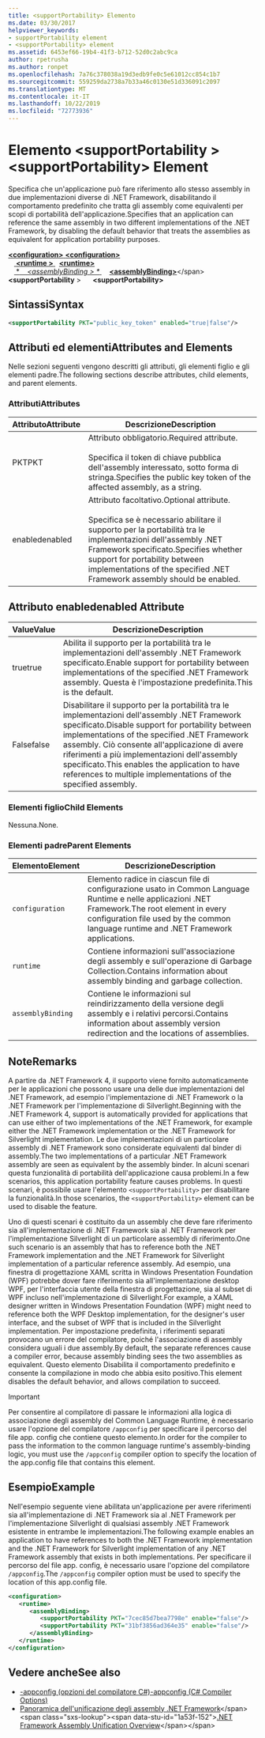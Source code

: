 ```yaml
---
title: <supportPortability> Elemento
ms.date: 03/30/2017
helpviewer_keywords:
- supportPortability element
- <supportPortability> element
ms.assetid: 6453ef66-19b4-41f3-b712-52d0c2abc9ca
author: rpetrusha
ms.author: ronpet
ms.openlocfilehash: 7a76c378038a19d3edb9fe0c5e61012cc854c1b7
ms.sourcegitcommit: 559259da2738a7b33a46c0130e51d336091c2097
ms.translationtype: MT
ms.contentlocale: it-IT
ms.lasthandoff: 10/22/2019
ms.locfileid: "72773936"
---
```

# <a name="supportportability-element"></a><span data-ttu-id="1a53f-102">Elemento \<supportPortability ></span><span class="sxs-lookup"><span data-stu-id="1a53f-102">\<supportPortability> Element</span></span>
<span data-ttu-id="1a53f-103">Specifica che un'applicazione può fare riferimento allo stesso assembly in due implementazioni diverse di .NET Framework, disabilitando il comportamento predefinito che tratta gli assembly come equivalenti per scopi di portabilità dell'applicazione.</span><span class="sxs-lookup"><span data-stu-id="1a53f-103">Specifies that an application can reference the same assembly in two different implementations of the .NET Framework, by disabling the default behavior that treats the assemblies as equivalent for application portability purposes.</span></span>  
  
<span data-ttu-id="1a53f-104">[ **\<configuration>** ](../configuration-element.md)</span><span class="sxs-lookup"><span data-stu-id="1a53f-104">[**\<configuration>**](../configuration-element.md)</span></span>\
<span data-ttu-id="1a53f-105">&nbsp; &nbsp;[ **\<runtime >** ](runtime-element.md) </span><span class="sxs-lookup"><span data-stu-id="1a53f-105">&nbsp;&nbsp;[**\<runtime>**](runtime-element.md)</span></span>\
<span data-ttu-id="1a53f-106">&nbsp; &nbsp;[ \**&nbsp; &nbsp; \<assemblyBinding > \** ](assemblybinding-element-for-runtime.md)</span><span class="sxs-lookup"><span data-stu-id="1a53f-106">&nbsp;&nbsp;&nbsp;&nbsp;[**\<assemblyBinding>**](assemblybinding-element-for-runtime.md)\</span></span>
<span data-ttu-id="1a53f-107">&nbsp; &nbsp; &nbsp; &nbsp; **&nbsp; &nbsp; \<supportPortability** ></span><span class="sxs-lookup"><span data-stu-id="1a53f-107">&nbsp;&nbsp;&nbsp;&nbsp;&nbsp;&nbsp;**\<supportPortability>**</span></span>  
  
## <a name="syntax"></a><span data-ttu-id="1a53f-108">Sintassi</span><span class="sxs-lookup"><span data-stu-id="1a53f-108">Syntax</span></span>  
  
```xml  
<supportPortability PKT="public_key_token" enabled="true|false"/>  
```  
  
## <a name="attributes-and-elements"></a><span data-ttu-id="1a53f-109">Attributi ed elementi</span><span class="sxs-lookup"><span data-stu-id="1a53f-109">Attributes and Elements</span></span>  

<span data-ttu-id="1a53f-110">Nelle sezioni seguenti vengono descritti gli attributi, gli elementi figlio e gli elementi padre.</span><span class="sxs-lookup"><span data-stu-id="1a53f-110">The following sections describe attributes, child elements, and parent elements.</span></span>  
  
### <a name="attributes"></a><span data-ttu-id="1a53f-111">Attributi</span><span class="sxs-lookup"><span data-stu-id="1a53f-111">Attributes</span></span>  
  
|<span data-ttu-id="1a53f-112">Attributo</span><span class="sxs-lookup"><span data-stu-id="1a53f-112">Attribute</span></span>|<span data-ttu-id="1a53f-113">Descrizione</span><span class="sxs-lookup"><span data-stu-id="1a53f-113">Description</span></span>|  
|---------------|-----------------|  
|<span data-ttu-id="1a53f-114">PKT</span><span class="sxs-lookup"><span data-stu-id="1a53f-114">PKT</span></span>|<span data-ttu-id="1a53f-115">Attributo obbligatorio.</span><span class="sxs-lookup"><span data-stu-id="1a53f-115">Required attribute.</span></span><br /><br /> <span data-ttu-id="1a53f-116">Specifica il token di chiave pubblica dell'assembly interessato, sotto forma di stringa.</span><span class="sxs-lookup"><span data-stu-id="1a53f-116">Specifies the public key token of the affected assembly, as a string.</span></span>|  
|<span data-ttu-id="1a53f-117">enabled</span><span class="sxs-lookup"><span data-stu-id="1a53f-117">enabled</span></span>|<span data-ttu-id="1a53f-118">Attributo facoltativo.</span><span class="sxs-lookup"><span data-stu-id="1a53f-118">Optional attribute.</span></span><br /><br /> <span data-ttu-id="1a53f-119">Specifica se è necessario abilitare il supporto per la portabilità tra le implementazioni dell'assembly .NET Framework specificato.</span><span class="sxs-lookup"><span data-stu-id="1a53f-119">Specifies whether support for portability between implementations of the specified .NET Framework assembly should be enabled.</span></span>|  
  
## <a name="enabled-attribute"></a><span data-ttu-id="1a53f-120">Attributo enabled</span><span class="sxs-lookup"><span data-stu-id="1a53f-120">enabled Attribute</span></span>  
  
|<span data-ttu-id="1a53f-121">Value</span><span class="sxs-lookup"><span data-stu-id="1a53f-121">Value</span></span>|<span data-ttu-id="1a53f-122">Descrizione</span><span class="sxs-lookup"><span data-stu-id="1a53f-122">Description</span></span>|  
|-----------|-----------------|  
|<span data-ttu-id="1a53f-123">true</span><span class="sxs-lookup"><span data-stu-id="1a53f-123">true</span></span>|<span data-ttu-id="1a53f-124">Abilita il supporto per la portabilità tra le implementazioni dell'assembly .NET Framework specificato.</span><span class="sxs-lookup"><span data-stu-id="1a53f-124">Enable support for portability between implementations of the specified .NET Framework assembly.</span></span> <span data-ttu-id="1a53f-125">Questa è l'impostazione predefinita.</span><span class="sxs-lookup"><span data-stu-id="1a53f-125">This is the default.</span></span>|  
|<span data-ttu-id="1a53f-126">False</span><span class="sxs-lookup"><span data-stu-id="1a53f-126">false</span></span>|<span data-ttu-id="1a53f-127">Disabilitare il supporto per la portabilità tra le implementazioni dell'assembly .NET Framework specificato.</span><span class="sxs-lookup"><span data-stu-id="1a53f-127">Disable support for portability between implementations of the specified .NET Framework assembly.</span></span> <span data-ttu-id="1a53f-128">Ciò consente all'applicazione di avere riferimenti a più implementazioni dell'assembly specificato.</span><span class="sxs-lookup"><span data-stu-id="1a53f-128">This enables the application to have references to multiple implementations of the specified assembly.</span></span>|  
  
### <a name="child-elements"></a><span data-ttu-id="1a53f-129">Elementi figlio</span><span class="sxs-lookup"><span data-stu-id="1a53f-129">Child Elements</span></span>  

<span data-ttu-id="1a53f-130">Nessuna.</span><span class="sxs-lookup"><span data-stu-id="1a53f-130">None.</span></span>  
  
### <a name="parent-elements"></a><span data-ttu-id="1a53f-131">Elementi padre</span><span class="sxs-lookup"><span data-stu-id="1a53f-131">Parent Elements</span></span>  
  
|<span data-ttu-id="1a53f-132">Elemento</span><span class="sxs-lookup"><span data-stu-id="1a53f-132">Element</span></span>|<span data-ttu-id="1a53f-133">Descrizione</span><span class="sxs-lookup"><span data-stu-id="1a53f-133">Description</span></span>|  
|-------------|-----------------|  
|`configuration`|<span data-ttu-id="1a53f-134">Elemento radice in ciascun file di configurazione usato in Common Language Runtime e nelle applicazioni .NET Framework.</span><span class="sxs-lookup"><span data-stu-id="1a53f-134">The root element in every configuration file used by the common language runtime and .NET Framework applications.</span></span>|  
|`runtime`|<span data-ttu-id="1a53f-135">Contiene informazioni sull'associazione degli assembly e sull'operazione di Garbage Collection.</span><span class="sxs-lookup"><span data-stu-id="1a53f-135">Contains information about assembly binding and garbage collection.</span></span>|  
|`assemblyBinding`|<span data-ttu-id="1a53f-136">Contiene le informazioni sul reindirizzamento della versione degli assembly e i relativi percorsi.</span><span class="sxs-lookup"><span data-stu-id="1a53f-136">Contains information about assembly version redirection and the locations of assemblies.</span></span>|  
  
## <a name="remarks"></a><span data-ttu-id="1a53f-137">Note</span><span class="sxs-lookup"><span data-stu-id="1a53f-137">Remarks</span></span>  

<span data-ttu-id="1a53f-138">A partire da .NET Framework 4, il supporto viene fornito automaticamente per le applicazioni che possono usare una delle due implementazioni del .NET Framework, ad esempio l'implementazione di .NET Framework o la .NET Framework per l'implementazione di Silverlight.</span><span class="sxs-lookup"><span data-stu-id="1a53f-138">Beginning with the .NET Framework 4, support is automatically provided for applications that can use either of two implementations of the .NET Framework, for example either the .NET Framework implementation or the .NET Framework for Silverlight implementation.</span></span> <span data-ttu-id="1a53f-139">Le due implementazioni di un particolare assembly di .NET Framework sono considerate equivalenti dal binder di assembly.</span><span class="sxs-lookup"><span data-stu-id="1a53f-139">The two implementations of a particular .NET Framework assembly are seen as equivalent by the assembly binder.</span></span> <span data-ttu-id="1a53f-140">In alcuni scenari questa funzionalità di portabilità dell'applicazione causa problemi.</span><span class="sxs-lookup"><span data-stu-id="1a53f-140">In a few scenarios, this application portability feature causes problems.</span></span> <span data-ttu-id="1a53f-141">In questi scenari, è possibile usare l'elemento `<supportPortability>` per disabilitare la funzionalità.</span><span class="sxs-lookup"><span data-stu-id="1a53f-141">In those scenarios, the `<supportPortability>` element can be used to disable the feature.</span></span>  
  
<span data-ttu-id="1a53f-142">Uno di questi scenari è costituito da un assembly che deve fare riferimento sia all'implementazione di .NET Framework sia al .NET Framework per l'implementazione Silverlight di un particolare assembly di riferimento.</span><span class="sxs-lookup"><span data-stu-id="1a53f-142">One such scenario is an assembly that has to reference both the .NET Framework implementation and the .NET Framework for Silverlight implementation of a particular reference assembly.</span></span> <span data-ttu-id="1a53f-143">Ad esempio, una finestra di progettazione XAML scritta in Windows Presentation Foundation (WPF) potrebbe dover fare riferimento sia all'implementazione desktop WPF, per l'interfaccia utente della finestra di progettazione, sia al subset di WPF incluso nell'implementazione di Silverlight.</span><span class="sxs-lookup"><span data-stu-id="1a53f-143">For example, a XAML designer written in Windows Presentation Foundation (WPF) might need to reference both the WPF Desktop implementation, for the designer's user interface, and the subset of WPF that is included in the Silverlight implementation.</span></span> <span data-ttu-id="1a53f-144">Per impostazione predefinita, i riferimenti separati provocano un errore del compilatore, poiché l'associazione di assembly considera uguali i due assembly.</span><span class="sxs-lookup"><span data-stu-id="1a53f-144">By default, the separate references cause a compiler error, because assembly binding sees the two assemblies as equivalent.</span></span> <span data-ttu-id="1a53f-145">Questo elemento Disabilita il comportamento predefinito e consente la compilazione in modo che abbia esito positivo.</span><span class="sxs-lookup"><span data-stu-id="1a53f-145">This element disables the default behavior, and allows compilation to succeed.</span></span>  
  
> [!IMPORTANT]
> <span data-ttu-id="1a53f-146">Per consentire al compilatore di passare le informazioni alla logica di associazione degli assembly del Common Language Runtime, è necessario usare l'opzione del compilatore `/appconfig` per specificare il percorso del file app. config che contiene questo elemento.</span><span class="sxs-lookup"><span data-stu-id="1a53f-146">In order for the compiler to pass the information to the common language runtime's assembly-binding logic, you must use the `/appconfig` compiler option to specify the location of the app.config file that contains this element.</span></span>  
  
## <a name="example"></a><span data-ttu-id="1a53f-147">Esempio</span><span class="sxs-lookup"><span data-stu-id="1a53f-147">Example</span></span>  

<span data-ttu-id="1a53f-148">Nell'esempio seguente viene abilitata un'applicazione per avere riferimenti sia all'implementazione di .NET Framework sia al .NET Framework per l'implementazione Silverlight di qualsiasi assembly .NET Framework esistente in entrambe le implementazioni.</span><span class="sxs-lookup"><span data-stu-id="1a53f-148">The following example enables an application to have references to both the .NET Framework implementation and the .NET Framework for Silverlight implementation of any .NET Framework assembly that exists in both implementations.</span></span> <span data-ttu-id="1a53f-149">Per specificare il percorso del file app. config, è necessario usare l'opzione del compilatore `/appconfig`.</span><span class="sxs-lookup"><span data-stu-id="1a53f-149">The `/appconfig` compiler option must be used to specify the location of this app.config file.</span></span>  
  
```xml  
<configuration>  
   <runtime>  
      <assemblyBinding>  
         <supportPortability PKT="7cec85d7bea7798e" enable="false"/>  
         <supportPortability PKT="31bf3856ad364e35" enable="false"/>  
      </assemblyBinding>  
   </runtime>  
</configuration>  
```  
  
## <a name="see-also"></a><span data-ttu-id="1a53f-150">Vedere anche</span><span class="sxs-lookup"><span data-stu-id="1a53f-150">See also</span></span>

- [<span data-ttu-id="1a53f-151">-appconfig (opzioni del compilatore C#)</span><span class="sxs-lookup"><span data-stu-id="1a53f-151">-appconfig (C# Compiler Options)</span></span>](../../../../csharp/language-reference/compiler-options/appconfig-compiler-option.md)
- <span data-ttu-id="1a53f-152">[Panoramica dell'unificazione degli assembly .NET Framework](https://docs.microsoft.com/previous-versions/dotnet/netframework-4.0/db7849ey(v=vs.100))</span><span class="sxs-lookup"><span data-stu-id="1a53f-152">[.NET Framework Assembly Unification Overview](https://docs.microsoft.com/previous-versions/dotnet/netframework-4.0/db7849ey(v=vs.100))</span></span>
